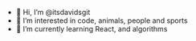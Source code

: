 - 👋 Hi, I’m @itsdavidsgit
- 👀 I’m interested in code, animals, people and sports
- 🌱 I’m currently learning React, and algorithms
<!--- - 💞️ I’m looking to collaborate on ...
 - 📫 How to reach me ... -->

<!---
itsdavidsgit/itsdavidsgit is a ✨ special ✨ repository because its `README.md` (this file) appears on your GitHub profile.
You can click the Preview link to take a look at your changes.
--->
